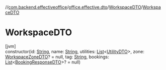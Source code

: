 //[com.backend.effectiveoffice](../../../index.md)/[office.effective.dto](../index.md)/[WorkspaceDTO](index.md)/[WorkspaceDTO](-workspace-d-t-o.md)

# WorkspaceDTO

[jvm]\
constructor(id: [String](https://kotlinlang.org/api/latest/jvm/stdlib/kotlin/-string/index.html), name: [String](https://kotlinlang.org/api/latest/jvm/stdlib/kotlin/-string/index.html), utilities: [List](https://kotlinlang.org/api/latest/jvm/stdlib/kotlin.collections/-list/index.html)&lt;[UtilityDTO](../-utility-d-t-o/index.md)&gt;, zone: [WorkspaceZoneDTO](../-workspace-zone-d-t-o/index.md)? = null, tag: [String](https://kotlinlang.org/api/latest/jvm/stdlib/kotlin/-string/index.html), bookings: [List](https://kotlinlang.org/api/latest/jvm/stdlib/kotlin.collections/-list/index.html)&lt;[BookingResponseDTO](../-booking-response-d-t-o/index.md)&gt;? = null)
